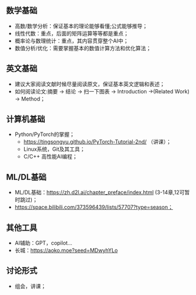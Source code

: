 ## 数学基础

- 高数/数学分析：保证基本的理论能够看懂;公式能够推导；
- 线性代数：重点，后面的矩阵运算等等都是重点；
- 概率论与数理统计：重点，其内容贯穿整个AI中；
- 数值分析/优化：需要掌握基本的数值计算方法和优化算法；

## 英文基础

- 建议大家阅读文献时候尽量阅读原文，保证基本英文逻辑和表述；
- 如何阅读论文:摘要 -> 结论 -> 扫一下图表 -> Introduction ->(Related Work) -> Method；

## 计算机基础

- Python/PyTorch的掌握；
  - https://tingsongyu.github.io/PyTorch-Tutorial-2nd/  （讲课）；
  - Linux系统，Git及其工具；
  - C/C++ 高性能AI编程；

## ML/DL基础

- ML/DL基础：https://zh.d2l.ai/chapter_preface/index.html (3-14章,12可暂时跳过)；
- https://space.bilibili.com/373596439/lists/57707?type=season；

## 其他工具

- AI辅助：GPT，copilot...
- 长城：https://aoko.moe?seed=MDwyhYLo

## 讨论形式

- 组会，讲课；
